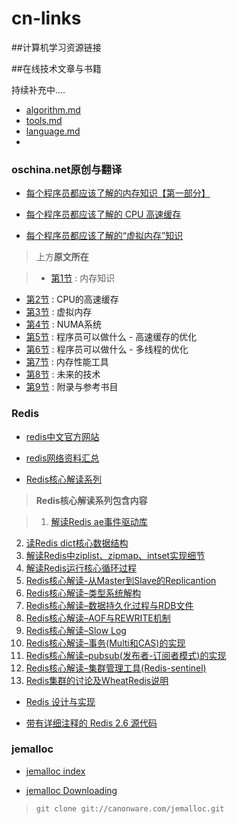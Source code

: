 cn-links
========

##计算机学习资源链接

##在线技术文章与书籍

持续补充中....

* [algorithm.md](algorithm.md)
* [tools.md](tools.md)
* [language.md](language.md)
* 


### oschina.net原创与翻译

* [每个程序员都应该了解的内存知识【第一部分】](http://www.oschina.net/translate/what-every-programmer-should-know-about-memory-part1)

* [每个程序员都应该了解的 CPU 高速缓存](http://www.oschina.net/translate/what-every-programmer-should-know-about-cpu-cache-part2)

* [每个程序员都应该了解的“虚拟内存”知识](http://www.oschina.net/translate/what-every-programmer-should-know-about-virtual-memory-part3)

>上方**原文所在**

>- [第1节](http://lwn.net/Articles/250967/) : 内存知识
- [第2节](http://lwn.net/Articles/252125/) : CPU的高速缓存
- [第3节](http://lwn.net/Articles/253361/) : 虚拟内存
- [第4节](http://lwn.net/Articles/254445/) : NUMA系统
- [第5节](http://lwn.net/Articles/255364/) : 程序员可以做什么 - 高速缓存的优化
- [第6节](http://lwn.net/Articles/256433/) : 程序员可以做什么 - 多线程的优化
- [第7节](http://lwn.net/Articles/257209/) : 内存性能工具
- [第8节](http://lwn.net/Articles/258154/) : 未来的技术
- [第9节](http://lwn.net/Articles/258188/) : 附录与参考书目


### Redis

* [redis中文官方网站](http://redis.cn/)

* [redis网络资料汇总](http://redis.cn/article.html)

* [Redis核心解读系列](http://www.wzxue.com/redis%E6%A0%B8%E5%BF%83%E8%A7%A3%E8%AF%BB%E7%B3%BB%E5%88%97/)

>**Redis核心解读系列包含内容**

>1. [解读Redis ae事件驱动库](http://www.wzxue.com/%e8%a7%a3%e8%af%bbredis-ae%e4%ba%8b%e4%bb%b6%e9%a9%b1%e5%8a%a8%e5%ba%93/)
2. [读Redis dict核心数据结构](http://www.wzxue.com/%e8%a7%a3%e8%af%bbredis-dict%e6%a0%b8%e5%bf%83%e6%95%b0%e6%8d%ae%e7%bb%93%e6%9e%84/)
3. [解读Redis中ziplist、zipmap、intset实现细节](http://www.wzxue.com/%e8%a7%a3%e8%af%bbredis%e4%b8%adziplist%e5%ae%9e%e7%8e%b0%e7%bb%86%e8%8a%82/)
4. [解读Redis运行核心循环过程](http://www.wzxue.com/%e8%a7%a3%e8%af%bbredis%e8%bf%90%e8%a1%8c%e6%a0%b8%e5%bf%83%e5%be%aa%e7%8e%af%e8%bf%87%e7%a8%8b/)
5. [Redis核心解读-从Master到Slave的Replicantion](http://www.wzxue.com/redis%e6%a0%b8%e5%bf%83%e8%a7%a3%e8%af%bb-%e4%bb%8emaster%e5%88%b0slave%e7%9a%84replicantion/)
6. [Redis核心解读–类型系统解构](http://www.wzxue.com/redis%e6%a0%b8%e5%bf%83%e8%a7%a3%e8%af%bb-%e7%b1%bb%e5%9e%8b%e7%b3%bb%e7%bb%9f%e8%a7%a3%e6%9e%84/)
7. [Redis核心解读–数据持久化过程与RDB文件](http://www.wzxue.com/redis%e6%a0%b8%e5%bf%83%e8%a7%a3%e8%af%bb-%e6%95%b0%e6%8d%ae%e6%8c%81%e4%b9%85%e5%8c%96%e8%bf%87%e7%a8%8b%e4%b8%8erdb%e6%96%87%e4%bb%b6/)
8. [Redis核心解读–AOF与REWRITE机制](http://www.wzxue.com/redis%e6%a0%b8%e5%bf%83%e8%a7%a3%e8%af%bb-aof%e4%b8%8erewrite%e6%9c%ba%e5%88%b6/)
9. [Redis核心解读–Slow Log](http://www.wzxue.com/redis%e6%a0%b8%e5%bf%83%e8%a7%a3%e8%af%bb-slow-log/)
10. [Redis核心解读–事务(Multi和CAS)的实现](http://www.wzxue.com/redis%e6%a0%b8%e5%bf%83%e8%a7%a3%e8%af%bb-%e4%ba%8b%e5%8a%a1multi%e5%92%8ccas%e7%9a%84%e5%ae%9e%e7%8e%b0/)
11. [Redis核心解读–pubsub(发布者-订阅者模式)的实现](http://www.wzxue.com/redis%e6%a0%b8%e5%bf%83%e8%a7%a3%e8%af%bb-pubsub%e5%8f%91%e5%b8%83%e8%80%85-%e8%ae%a2%e9%98%85%e8%80%85%e6%a8%a1%e5%bc%8f%e7%9a%84%e5%ae%9e%e7%8e%b0/)
12. [Redis核心解读–集群管理工具(Redis-sentinel)](http://www.wzxue.com/redis%e6%a0%b8%e5%bf%83%e8%a7%a3%e8%af%bb-%e9%9b%86%e7%be%a4%e7%ae%a1%e7%90%86%e5%b7%a5%e5%85%b7redis-sentinel/)
13. [Redis集群的讨论及WheatRedis说明](http://www.wzxue.com/wheatredis-spec/)



* [Redis 设计与实现](http://www.redisbook.com/en/latest/)

* [带有详细注释的 Redis 2.6 源代码](https://github.com/huangz1990/annotated_redis_source)


### jemalloc

* [jemalloc index](http://canonware.com/jemalloc/index.html)

* [jemalloc Downloading](http://canonware.com/jemalloc/download.html)
>``git clone git://canonware.com/jemalloc.git``


